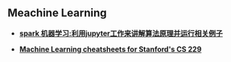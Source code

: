 ## Meachine Learning

- [**spark 机器学习:利用jupyter工作来讲解算法原理并运行相关例子**](https://github.com/linzhouzhi/SparkML)

- [**Machine Learning cheatsheets for Stanford's CS 229**](https://github.com/afshinea/stanford-cs-229-machine-learning)

